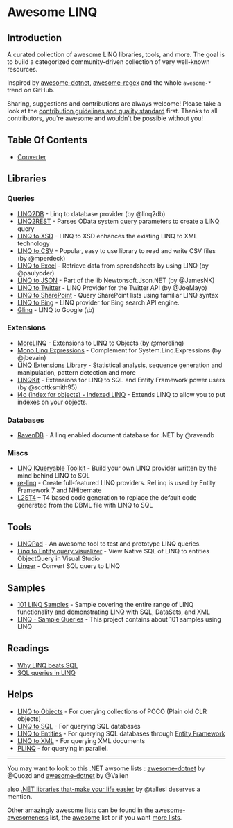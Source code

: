 <!--
  Title: Awesome LINQ
  Description: A curated list of amazingly awesome LINQ resources.
  Author: aloisdg
  -->

# Awesome LINQ

## Introduction

A curated collection of awesome LINQ libraries, tools, and more. The goal is to build a categorized community-driven collection of very well-known resources.

Inspired by [awesome-dotnet](https://github.com/quozd/awesome-dotnet), [awesome-regex](https://github.com/aloisdg/awesome-regex) and the whole `awesome-*` trend on GitHub.

Sharing, suggestions and contributions are always welcome! Please take a look at the [contribution guidelines and quality standard](https://github.com/aloisdg/awesome-linq/blob/master/CONTRIBUTING.md) first. Thanks to all contributors, you're awesome and wouldn't be possible without you!

## Table Of Contents

- [Converter](#converter)

## Libraries

### Queries

- [LINQ2DB][linq2db] - Linq to database provider (by @linq2db)
- [LINQ2REST][Linq2Rest] - Parses OData system query parameters to create a LINQ query
- [LINQ to XSD][XSD] -  LINQ to XSD enhances the existing LINQ to XML technology
- [LINQ to CSV][CSV] - Popular, easy to use library to read and write CSV files (by @mperdeck)
- [LINQ to Excel][Excel] - Retrieve data from spreadsheets by using LINQ (by @paulyoder)
- [LINQ to JSON][Json] - Part of the lib Newtonsoft.Json.NET (by @JamesNK)
- [LINQ to Twitter][Twitter] - LINQ Provider for the Twitter API (by @JoeMayo)
- [LINQ to SharePoint][SP] - Query SharePoint lists using familiar LINQ syntax
- [LINQ to Bing][Bing] - LINQ provider for Bing search API engine.
- [Glinq][Google] - LINQ to Google (\b)

[Google]: http://www.codeplex.com/glinq
[Bing]: https://linqtobing.codeplex.com
[XSD]: http://linqtoxsd.codeplex.com
[Json]: http://james.newtonking.com/json/help/html/LINQtoJSON.htm
[Excel]: https://github.com/paulyoder/LinqToExcel
[CSV]: https://github.com/mperdeck/LINQtoCSV
[Twitter]: https://github.com/JoeMayo/LinqToTwitter
[SP]: http://linqtosharepoint.codeplex.com
[Linq2Rest]: https://linq2rest.codeplex.com
[linq2db]: https://github.com/linq2db/linq2db

### Extensions

- [MoreLINQ](https://github.com/morelinq/MoreLINQ) - Extensions to LINQ to Objects  (by @morelinq)
- [Mono.Linq.Expressions](https://github.com/jbevain/mono.linq.expressions) - Complement for System.Linq.Expressions (by @jbevain)
- [LINQ Extensions Library](https://linqlib.codeplex.com) - Statistical analysis, sequence generation and manipulation, pattern detection and more
- [LINQKit](https://github.com/scottksmith95/LINQKit) - Extensions for LINQ to SQL and Entity Framework power users (by @scottksmith95)
- [i4o (index for objects) - Indexed LINQ](http://i4o.codeplex.com) - Extends LINQ to allow you to put indexes on your objects.

### Databases

- [RavenDB](https://github.com/ravendb/ravendb) - A linq enabled document database for .NET by @ravendb

### Miscs

- [LINQ IQueryable Toolkit][IQueryableToolkit] - Build your own LINQ provider written by the mind behind LINQ to SQL
- [re-linq][relinq] - Create full-featured LINQ providers. ReLinq is used by Entity Framework 7 and NHibernate
- [L2ST4][L2ST4] – T4 based code generation to replace the default code generated from the DBML file with LINQ to SQL

[IQueryableToolkit]: http://iqtoolkit.codeplex.com
[relinq]: http://relinq.codeplex.com
[L2ST4]: http://l2st4.codeplex.com

## Tools

- [LINQPad][LINQPad] - An awesome tool to test and prototype LINQ queries. 
- [Linq to Entity query visualizer][Visu] - View Native SQL of LINQ to entities ObjectQuery in Visual Studio 
- [Linqer][Linqer] - Convert SQL query to LINQ

[LINQPad]: http://www.linqpad.net
[Linqer]: http://sqltolinq.com
[Visu]: https://visualstudiogallery.msdn.microsoft.com/99468ece-689b-481c-868c-19e00e0a4e69/

## Samples

- [101 LINQ Samples][101Samples] - Sample covering the entire range of LINQ functionality and demonstrating LINQ with SQL, DataSets, and XML
- [LINQ - Sample Queries][SampleQueries] - This project contains about 101 samples using LINQ

[101Samples]: https://code.msdn.microsoft.com/101-LINQ-Samples-3fb9811b
[SampleQueries]: https://code.msdn.microsoft.com/LINQ-Sample-Queries-13a42a54

## Readings

- [Why LINQ beats SQL](https://www.linqpad.net/WhyLINQBeatsSQL.aspx)
- [SQL queries in LINQ](http://www.codeducky.org/sql-queries-in-linq/)

## Helps

- [LINQ to Objects](http://stackoverflow.com/tags/linq-to-objects/info) - For querying collections of POCO (Plain old CLR objects)
- [LINQ to SQL](http://stackoverflow.com/tags/linq-to-sql/info) - For querying SQL databases
- [LINQ to Entities](http://stackoverflow.com/tags/linq-to-entities/info) - For querying SQL databases through [Entity Framework](http://en.wikipedia.org/wiki/ADO.NET_Entity_Framework)
- [LINQ to XML](http://stackoverflow.com/tags/linq-to-xml/info) - For querying XML documents
- [PLINQ](http://stackoverflow.com/tags/plinq/info) - for querying in parallel.

---

You may want to look to this .NET awsome lists : [awesome-dotnet](https://github.com/quozd/awesome-dotnet) by @Quozd and [awesome-dotnet](https://github.com/Valien/awesome-dotnet) by @Valien

also [.NET libraries that-make your life easier](https://github.com/tallesl/.NET-libraries-that-make-your-life-easier) by @tallesl deserves a mention.

Other amazingly awesome lists can be found in the [awesome-awesomeness](https://github.com/bayandin/awesome-awesomeness) list, the [awesome](https://github.com/sindresorhus/awesome) list or if you want [more lists](https://github.com/jnv/lists).
